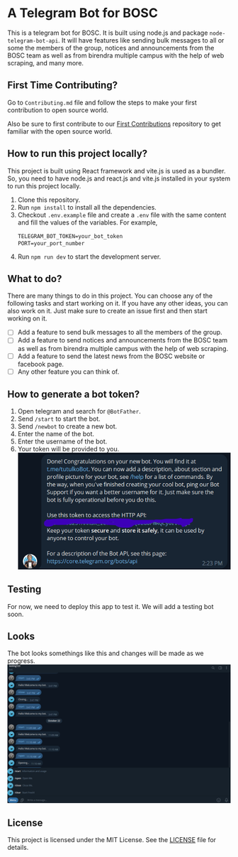 # A Telegram Bot for BOSC

This is a telegram bot for BOSC. It is built using node.js and package `node-telegram-bot-api`. It will have features like sending bulk messages to all or some the members of the group, notices and announcements from the BOSC team as well as from birendra multiple campus with the help of web scraping, and many more.

## First Time Contributing?

Go to `Contributing.md` file and follow the steps to make your first contribution to open source world.

Also be sure to first contribute to our [First Contributions](https://github.com/bosc-official/first-contributions) repository to get familiar with the open source world.

## How to run this project locally?

This project is built using React framework and vite.js is used as a bundler. So, you need to have node.js and react.js and vite.js installed in your system to run this project locally.

1. Clone this repository.
2. Run `npm install` to install all the dependencies.
3. Checkout `.env.example` file and create a `.env` file with the same content and fill the values of the variables. For example,
   ```plaintext
   TELEGRAM_BOT_TOKEN=your_bot_token
   PORT=your_port_number
   ```
4. Run `npm run dev` to start the development server.

## What to do?

There are many things to do in this project. You can choose any of the following tasks and start working on it. If you have any other ideas, you can also work on it. Just make sure to create an issue first and then start working on it.

- [ ] Add a feature to send bulk messages to all the members of the group.
- [ ] Add a feature to send notices and announcements from the BOSC team as well as from birendra multiple campus with the help of web scraping.
- [ ] Add a feature to send the latest news from the BOSC website or facebook page.
- [ ] Any other feature you can think of.

## How to generate a bot token?

1. Open telegram and search for `@BotFather`.
2. Send `/start` to start the bot.
3. Send `/newbot` to create a new bot.
4. Enter the name of the bot.
5. Enter the username of the bot.
6. Your token will be provided to you.
   ![token](./assets/botFather.png)

## Testing

For now, we need to deploy this app to test it. We will add a testing bot soon.

## Looks

The bot looks somethings like this and changes will be made as we progress.
![home](./assets/bot_commands.png)

## License

This project is licensed under the MIT License. See the [LICENSE](./LICENSE) file for details.
